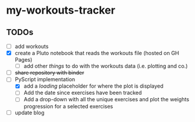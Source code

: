 # my-workouts-tracker

## TODOs
- [ ] add workouts
- [x] create a Pluto notebook that reads the workouts file (hosted on GH Pages)
  - [ ] add other _things_ to do with the workouts data (i.e. plotting and co.)
- [ ] ~~share repository with binder~~
- [ ] PyScript implementation
  - [x] add a _loading_ placeholder for where the plot is displayed
  - [ ] Add the date since exercises have been tracked
  - [ ] Add a drop-down with all the unique exercises and plot the weights progression for a selected exercises
- [ ] update blog 
